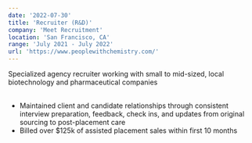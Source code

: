 ```yaml
---
date: '2022-07-30'
title: 'Recruiter (R&D)'
company: 'Meet Recruitment'
location: 'San Francisco, CA'
range: 'July 2021 - July 2022'
url: 'https://www.peoplewithchemistry.com/'
---
```


Specialized agency recruiter working with small to mid-sized, local biotechnology and pharmaceutical companies
<br></br>
- Maintained client and candidate relationships through consistent interview preparation, feedback, check ins, and updates from original sourcing to post-placement care
- Billed over $125k of assisted placement sales within first 10 months
